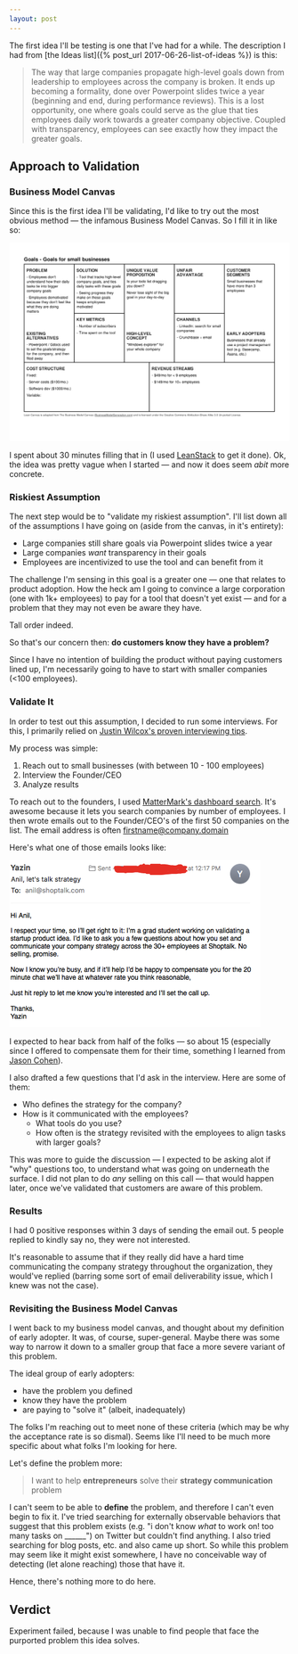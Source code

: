 ```yaml
---
layout: post
---
```


The first idea I'll be testing is one that I've had for a while. The description I had from [the Ideas list]({% post_url 2017-06-26-list-of-ideas %}) is this:

> The way that large companies propagate high-level goals down from leadership to employees across the company is broken. It ends up becoming a formality, done over Powerpoint slides twice a year (beginning and end, during performance reviews). This is a lost opportunity, one where goals could serve as the glue that ties employees daily work towards a greater company objective. Coupled with transparency, employees can see exactly how they impact the greater goals.

## Approach to Validation

### Business Model Canvas

Since this is the first idea I'll be validating, I'd like to try out the most obvious method &mdash; the infamous Business Model Canvas. So I fill it in like so:

![Business Model Canvas](/assets/business-model-canvas-goals-idea.png)

I spent about 30 minutes filling that in (I used [LeanStack](http://leanstack.com/) to get it done). Ok, the idea was pretty vague when I started &mdash; and now it does seem *abit* more concrete.

### Riskiest Assumption

The next step would be to "validate my riskiest assumption". I'll list down all of the assumptions I have going on (aside from the canvas, in it's entirety):

- Large companies still share goals via Powerpoint slides twice a year
- Large companies _want_ transparency in their goals
- Employees are incentivized to use the tool and can benefit from it

The challenge I'm sensing in this goal is a greater one &mdash; one that relates to product adoption. How the heck am I going to convince a large corporation (one with 1k+ employees) to pay for a tool that doesn't yet exist &mdash; and for a problem that they may not even be aware they have.

Tall order indeed.

So that's our concern then: **do customers know they have a problem?**

Since I have no intention of building the product without paying customers lined up, I'm necessarily going to have to start with smaller companies (<100 employees).

### Validate It

In order to test out this assumption, I decided to run some interviews. For this, I primarily relied on [Justin Wilcox's proven interviewing tips](http://customerdevlabs.com/2013/11/05/how-i-interview-customers/). 

My process was simple:
1. Reach out to small businesses (with between 10 - 100 employees)
2. Interview the Founder/CEO
3. Analyze results

To reach out to the founders, I used [MatterMark's dashboard search](http://mattermark.com). It's awesome because it lets you search companies by number of employees. I then wrote emails out to the Founder/CEO's of the first 50 companies on the list. The email address is often firstname@company.domain

Here's what one of those emails looks like:

![Email](/assets/email-strategy-interview.png)

I expected to hear back from half of the folks &mdash; so about 15 (especially since I offered to compensate them for their time, something I learned from [Jason Cohen](https://vimeo.com/74338272)). 

I also drafted a few questions that I'd ask in the interview. Here are some of them:

- Who defines the strategy for the company?
- How is it communicated with the employees?
  - What tools do you use?
  - How often is the strategy revisited with the employees to align tasks with larger goals?

This was more to guide the discussion &mdash; I expected to be asking alot if "why" questions too, to understand what was going on underneath the surface. I did not plan to do *any* selling on this call &mdash; that would happen later, once we've validated that customers are aware of this problem.

### Results

I had 0 positive responses within 3 days of sending the email out. 5 people replied to kindly say no, they were not interested.

It's reasonable to assume that if they really did have a hard time communicating the company strategy throughout the organization, they would've replied (barring some sort of email deliverability issue, which I knew was not the case).

### Revisiting the Business Model Canvas

I went back to my business model canvas, and thought about my definition of early adopter. It was, of course, super-general. Maybe there was some way to narrow it down to a smaller group that face a more severe variant of this problem.

The ideal group of early adopters:
- have the problem you defined
- know they have the problem
- are paying to "solve it" (albeit, inadequately)

The folks I'm reaching out to meet none of these criteria (which may be why the acceptance rate is so dismal). Seems like I'll need to be much more specific about what folks I'm looking for here.

Let's define the problem more:

> I want to help **entrepreneurs** solve their **strategy communication** problem

I can't seem to be able to **define** the problem, and therefore I can't even begin to fix it. I've tried searching for externally observable behaviors that suggest that this problem exists (e.g. "i don't know _what_ to work on! too many tasks on ______") on Twitter but couldn't find anything. I also tried searching for blog posts, etc. and also came up short. So while this problem may seem like it might exist somewhere, I have no conceivable way of detecting (let alone reaching) those that have it.

Hence, there's nothing more to do here.

## Verdict

Experiment failed, because I was unable to find people that face the purported problem this idea solves.
